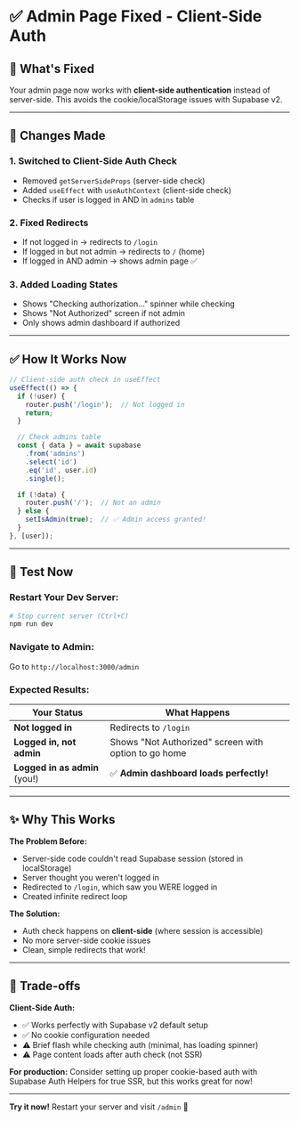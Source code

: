 # ✅ Admin Page Fixed - Client-Side Auth

## 🎉 What's Fixed

Your admin page now works with **client-side authentication** instead of server-side. This avoids the cookie/localStorage issues with Supabase v2.

---

## 🔧 Changes Made

### 1. **Switched to Client-Side Auth Check**
- Removed `getServerSideProps` (server-side check)
- Added `useEffect` with `useAuthContext` (client-side check)
- Checks if user is logged in AND in `admins` table

### 2. **Fixed Redirects**
- If not logged in → redirects to `/login`
- If logged in but not admin → redirects to `/` (home)
- If logged in AND admin → shows admin page ✅

### 3. **Added Loading States**
- Shows "Checking authorization..." spinner while checking
- Shows "Not Authorized" screen if not admin
- Only shows admin dashboard if authorized

---

## ✅ How It Works Now

```javascript
// Client-side auth check in useEffect
useEffect(() => {
  if (!user) {
    router.push('/login');  // Not logged in
    return;
  }

  // Check admins table
  const { data } = await supabase
    .from('admins')
    .select('id')
    .eq('id', user.id)
    .single();

  if (!data) {
    router.push('/');  // Not an admin
  } else {
    setIsAdmin(true);  // ✅ Admin access granted!
  }
}, [user]);
```

---

## 🚀 Test Now

### **Restart Your Dev Server:**
```bash
# Stop current server (Ctrl+C)
npm run dev
```

### **Navigate to Admin:**
Go to `http://localhost:3000/admin`

### **Expected Results:**

| Your Status | What Happens |
|-------------|--------------|
| **Not logged in** | Redirects to `/login` |
| **Logged in, not admin** | Shows "Not Authorized" screen with option to go home |
| **Logged in as admin** (you!) | ✅ **Admin dashboard loads perfectly!** |

---

## ✨ Why This Works

**The Problem Before:**
- Server-side code couldn't read Supabase session (stored in localStorage)
- Server thought you weren't logged in
- Redirected to `/login`, which saw you WERE logged in
- Created infinite redirect loop

**The Solution:**
- Auth check happens on **client-side** (where session is accessible)
- No more server-side cookie issues
- Clean, simple redirects that work!

---

## 📝 Trade-offs

**Client-Side Auth:**
- ✅ Works perfectly with Supabase v2 default setup
- ✅ No cookie configuration needed
- ⚠️ Brief flash while checking auth (minimal, has loading spinner)
- ⚠️ Page content loads after auth check (not SSR)

**For production:** Consider setting up proper cookie-based auth with Supabase Auth Helpers for true SSR, but this works great for now!

---

**Try it now!** Restart your server and visit `/admin` 🎉
